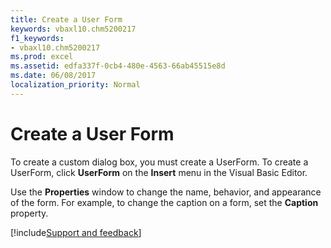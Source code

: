 ```yaml
---
title: Create a User Form
keywords: vbaxl10.chm5200217
f1_keywords:
- vbaxl10.chm5200217
ms.prod: excel
ms.assetid: edfa337f-0cb4-480e-4563-66ab45515e8d
ms.date: 06/08/2017
localization_priority: Normal
---
```



# Create a User Form

To create a custom dialog box, you must create a UserForm. To create a UserForm, click  **UserForm** on the **Insert** menu in the Visual Basic Editor.

Use the  **Properties** window to change the name, behavior, and appearance of the form. For example, to change the caption on a form, set the **Caption** property.

[!include[Support and feedback](~/includes/feedback-boilerplate.md)]
